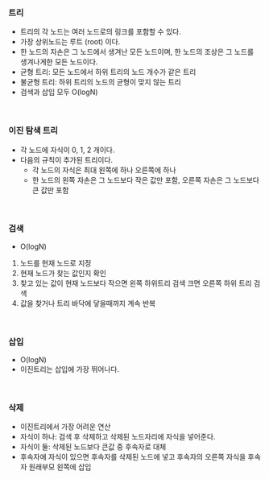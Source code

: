 ### 트리
- 트리의 각 노드는 여러 노드로의 링크를 포함할 수 있다.
- 가장 상위노드는 루트 (root) 이다.
- 한 노드의 자손은 그 노드에서 생겨난 모든 노드이며, 한 노드의 조상은 그 노드를 생겨나게한 모든 노드이다.
- 균형 트리: 모든 노드에서 하위 트리의 노드 개수가 같은 트리
- 불균형 트리: 하위 트리의 노드의 균형이 맞지 않는 트리
- 검색과 삽입 모두 O(logN)

<br>

### 이진 탐색 트리
- 각 노드에 자식이 0, 1, 2 개이다.
- 다음의 규칙이 추가된 트리이다.
  - 각 노드의 자식은 최대 왼쪽에 하나 오른쪽에 하나
  - 한 노드의 왼쪽 자손은 그 노드보다 작은 값만 포함, 오른쪽 자손은 그 노드보다 큰 값만 포함

<br>

### 검색
- O(logN)
1. 노드를 현재 노드로 지정
2. 현재 노드가 찾는 값인지 확인
3. 찾고 있는 값이 현재 노드보다 작으면 왼쪽 하위트리 검색 크면 오른쪽 하위 트리 검색
4. 값을 찾거나 트리 바닥에 닿을때까지 계속 반복

<br>

### 삽입
- O(logN)
- 이진트리는 삽입에 가장 뛰어나다.

<br>

### 삭제
- 이진트리에서 가장 어려운 연산
- 자식이 하나: 검색 후 삭제하고 삭제된 노드자리에 자식을 넣어준다.
- 자식이 둘: 삭제된 노드보다 큰값 중 후속자로 대체
- 후속자에 자식이 있으면 후속자를 삭제된 노드에 넣고 후속자의 오른쪽 자식을 후속자 원래부모 왼쪽에 삽입
